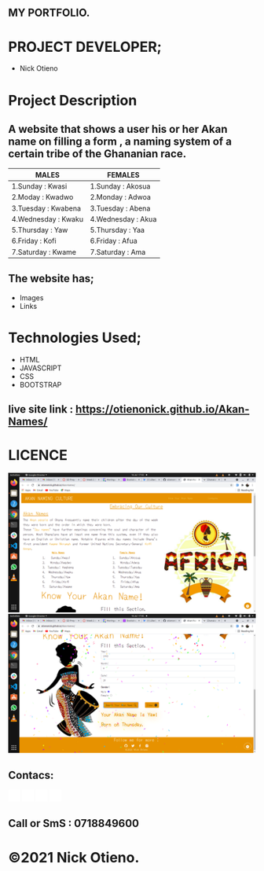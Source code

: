 
## MY PORTFOLIO.
# PROJECT DEVELOPER;
* Nick Otieno

# Project Description
## A website that shows a user his or her Akan name on filling a form , a naming system of a certain tribe of the Ghananian race.


| MALES| FEMALES | 
| ---  | ----| 
| 1.Sunday : Kwasi| 1.Sunday : Akosua|  
| 2.Moday : Kwadwo|  2.Monday : Adwoa  |
| 3.Tuesday : Kwabena| 3.Tuesday : Abena  |
| 4.Wednesday : Kwaku| 4.Wednesday : Akua|
| 5.Thursday : Yaw| 5.Thursday : Yaa|
| 6.Friday : Kofi| 6.Friday : Afua|
| 7.Saturday : Kwame| 7.Saturday : Ama|


## The website has;
* Images
* Links
# Technologies Used;
* HTML
* JAVASCRIPT
* CSS
* BOOTSTRAP

## live site link : https://otienonick.github.io/Akan-Names/
# LICENCE
<img src="./images/number1.png" alt="intro page">
<img src="./images/number2.png" alt="skill page">

## Contacs: 
<a href="https://github.com/otienonick" target="_blank" ><img src="./images/github-logo-24 (2).png"></a> 
      <a href="https://twitter.com/the_nickotee"  target="_blank"> <img src="./images/twitter-logo-24 (1).png"></a>
          <a href="https://web.facebook.com/nick.ke.7334" target="_blank"> <img src="./images/facebook-logo-24 (1).png"></a>
              <a href="https://www.instagram.com/the_nickotee/" target="_blank"><img src="./images/instagram-alt-logo-24 (1).png"></a>
              
## Call or SmS : 0718849600
# &copy;2021 Nick Otieno.


